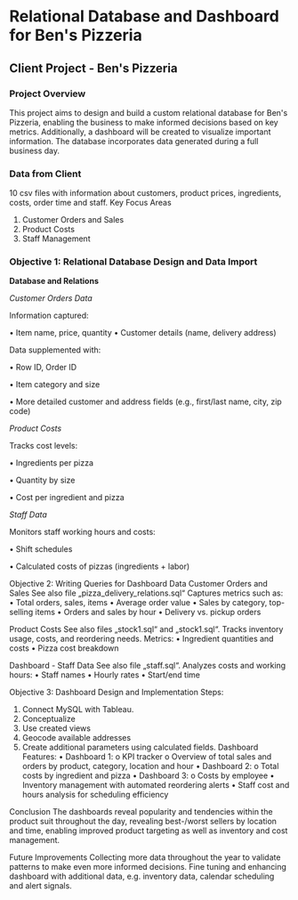 # Relational Database and Dashboard for Ben's Pizzeria

## Client Project - Ben's Pizzeria
### Project Overview
This project aims to design and build a custom relational database for Ben's Pizzeria, enabling the business to make informed decisions based on key metrics. Additionally, a dashboard will be created to visualize important information. The database incorporates data generated during a full business day.

### Data from Client
10 csv files with information about customers, product prices, ingredients, costs, order time and staff.
Key Focus Areas
1.	Customer Orders and Sales
2.	Product Costs
3.	Staff Management

### Objective 1: Relational Database Design and Data Import

**Database and Relations**

*Customer Orders Data*

Information captured:

•	Item name, price, quantity
•	Customer details (name, delivery address)

Data supplemented with:

•	Row ID, Order ID

•	Item category and size

•	More detailed customer and address fields (e.g., first/last name, city, zip code)

*Product Costs*

Tracks cost levels:

•	Ingredients per pizza

•	Quantity by size

•	Cost per ingredient and pizza

*Staff Data*

Monitors staff working hours and costs:

•	Shift schedules

•	Calculated costs of pizzas (ingredients + labor)

Objective 2: Writing Queries for Dashboard Data
Customer Orders and Sales
See also file „pizza_delivery_relations.sql“
Captures metrics such as:
•	Total orders, sales, items
•	Average order value
•	Sales by category, top-selling items
•	Orders and sales by hour
•	Delivery vs. pickup orders

Product Costs
See also files „stock1.sql“ and „stock1.sql“.
Tracks inventory usage, costs, and reordering needs. Metrics:
•	Ingredient quantities and costs
•	Pizza cost breakdown

Dashboard - Staff Data
See also file „staff.sql“.
Analyzes costs and working hours:
•	Staff names
•	Hourly rates
•	Start/end time

Objective 3: Dashboard Design and Implementation 
Steps:
1.	Connect MySQL with Tableau.
2.	Conceptualize
3.	Use created views
4.	Geocode available addresses
5.	Create additional parameters using calculated fields.
Dashboard Features:
•	Dashboard 1:
o	KPI tracker
o	Overview of total sales and orders by product, category, location and hour
•	Dashboard 2:
o	Total costs by ingredient and pizza
•	Dashboard 3:
o	Costs by employee
•	Inventory management with automated reordering alerts
•	Staff cost and hours analysis for scheduling efficiency

Conclusion
The dashboards reveal popularity and tendencies within the product suit throughout the day, revealing best-/worst sellers by location and time, enabling improved product targeting as well as inventory and cost management.

Future Improvements
Collecting more data throughout the year to validate patterns to make even more informed decisions. Fine tuning and enhancing dashboard with additional data, e.g. inventory data, calendar scheduling and alert signals.
